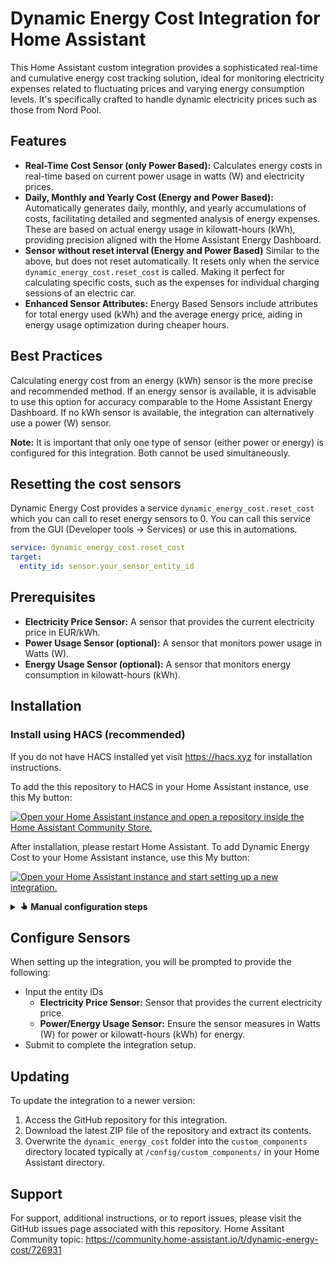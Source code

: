 # Dynamic Energy Cost Integration for Home Assistant

This Home Assistant custom integration provides a sophisticated real-time and cumulative energy cost tracking solution, ideal for monitoring electricity expenses related to fluctuating prices and varying energy consumption levels. It's specifically crafted to handle dynamic electricity prices such as those from Nord Pool.

## Features

- **Real-Time Cost Sensor (only Power Based):** Calculates energy costs in real-time based on current power usage in watts (W) and electricity prices.
- **Daily, Monthly and Yearly Cost (Energy and Power Based):** Automatically generates daily, monthly, and yearly accumulations of costs, facilitating detailed and segmented analysis of energy expenses. These are based on actual energy usage in kilowatt-hours (kWh), providing precision aligned with the Home Assistant Energy Dashboard.
- **Sensor without reset interval (Energy and Power Based)** Similar to the above, but does not reset automatically. It resets only when the service `dynamic_energy_cost.reset_cost` is called. Making it perfect for calculating specific costs, such as the expenses for individual charging sessions of an electric car.
- **Enhanced Sensor Attributes:** Energy Based Sensors include attributes for total energy used (kWh) and the average energy price, aiding in energy usage optimization during cheaper hours.

## Best Practices

Calculating energy cost from an energy (kWh) sensor is the more precise and recommended method. If an energy sensor is available, it is advisable to use this option for accuracy comparable to the Home Assistant Energy Dashboard. If no kWh sensor is available, the integration can alternatively use a power (W) sensor.

**Note:** It is important that only one type of sensor (either power or energy) is configured for this integration. Both cannot be used simultaneously.

## Resetting the cost sensors

Dynamic Energy Cost provides a service `dynamic_energy_cost.reset_cost` which you can call to reset energy sensors to 0. You can call this service from the GUI (Developer tools -> Services) or use this in automations.

```yaml
service: dynamic_energy_cost.reset_cost
target:
  entity_id: sensor.your_sensor_entity_id
```

## Prerequisites

- **Electricity Price Sensor:** A sensor that provides the current electricity price in EUR/kWh.
- **Power Usage Sensor (optional):** A sensor that monitors power usage in Watts (W).
- **Energy Usage Sensor (optional):** A sensor that monitors energy consumption in kilowatt-hours (kWh).

## Installation

### Install using HACS (recommended)
If you do not have HACS installed yet visit https://hacs.xyz for installation instructions.

To add the this repository to HACS in your Home Assistant instance, use this My button:

[![Open your Home Assistant instance and open a repository inside the Home Assistant Community Store.](https://my.home-assistant.io/badges/hacs_repository.svg)](https://my.home-assistant.io/redirect/hacs_repository/?repository=dynamic_energy_cost&owner=martinarva&category=Integration)

After installation, please restart Home Assistant. To add Dynamic Energy Cost to your Home Assistant instance, use this My button:

[![Open your Home Assistant instance and start setting up a new integration.](https://my.home-assistant.io/badges/config_flow_start.svg)](https://my.home-assistant.io/redirect/config_flow_start/?domain=dynamic_energy_cost)

<details>
<summary><b><svg xmlns="http://www.w3.org/2000/svg" width="1em" height="1em" viewBox="0 0 24 24"><path fill="currentColor" d="m13.75 10.19l.63.13l4.17 2.08c.7.23 1.16.92 1.1 1.66v.26l-.9 6.12c-.06.43-.25.83-.6 1.11c-.31.3-.72.45-1.15.45h-6.88c-.49 0-.94-.18-1.27-.53L2.86 15.5l.9-1c.24-.25.62-.39.98-.37h.29L9 15V4.5a2 2 0 0 1 2-2a2 2 0 0 1 2 2v5.69z"></path></svg> Manual configuration steps</b></summary>

### Semi-Manual Installation with HACS

1. Go HACS integrations section.
2. Click on the 3 dots in the top right corner.
3. Select "Custom repositories"
4. Add the URL (https://github.com/martinarva/dynamic_energy_cost) to the repository.
5. Select the integration category.
6. Click the "ADD" button.
7. Now you are able to download the integration

### Manual Installation

1. Access the GitHub repository for this integration.
2. Download the ZIP file of the repository and extract its contents.
3. Copy the `dynamic_energy_cost` folder into the `custom_components` directory located typically at `/config/custom_components/` in your Home Assistant directory.

### Restart Home Assistant

- Restart Home Assistant to recognize the newly added custom component.

### Add Integration

1. Navigate to Settings > Devices & Services.
2. Click Add Integration and search for "Dynamic Energy Cost".
3. Select the Dynamic Energy Cost integration to initiate setup.

</details>

## Configure Sensors

When setting up the integration, you will be prompted to provide the following:

- Input the entity IDs
  - **Electricity Price Sensor:** Sensor that provides the current electricity price.
  - **Power/Energy Usage Sensor:** Ensure the sensor measures in Watts (W) for power or kilowatt-hours (kWh) for energy.
- Submit to complete the integration setup.

## Updating

To update the integration to a newer version:

1. Access the GitHub repository for this integration.
2. Download the latest ZIP file of the repository and extract its contents.
3. Overwrite the `dynamic_energy_cost` folder into the `custom_components` directory located typically at `/config/custom_components/` in your Home Assistant directory.

## Support

For support, additional instructions, or to report issues, please visit the GitHub issues page associated with this repository.
Home Assitant Community  topic: https://community.home-assistant.io/t/dynamic-energy-cost/726931
